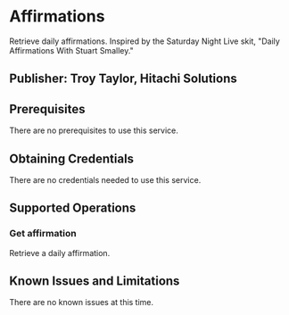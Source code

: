 # Affirmations
Retrieve daily affirmations. Inspired by the Saturday Night Live skit, "Daily Affirmations With Stuart Smalley."

## Publisher: Troy Taylor, Hitachi Solutions

## Prerequisites
There are no prerequisites to use this service.

## Obtaining Credentials
There are no credentials needed to use this service.

## Supported Operations
### Get affirmation
Retrieve a daily affirmation.

## Known Issues and Limitations
There are no known issues at this time.
